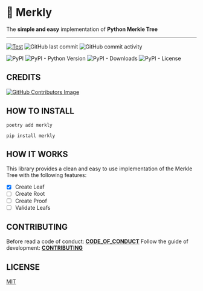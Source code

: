 # 🌳 Merkly

The **simple and easy** implementation of **Python Merkle Tree**

---

[![Test](https://github.com/olivmath/merkly/actions/workflows/test.yml/badge.svg?branch=main)](https://github.com/olivmath/merkly/actions/workflows/test.yml)
![GitHub last commit](https://img.shields.io/github/last-commit/olivmath/merkly)
![GitHub commit activity](https://img.shields.io/github/commit-activity/m/olivmath/merkly)

![PyPI](https://img.shields.io/pypi/v/merkly)
![PyPI - Python Version](https://img.shields.io/pypi/pyversions/merkly)
![PyPI - Downloads](https://img.shields.io/pypi/dm/merkly)
![PyPI - License](https://img.shields.io/pypi/l/merkly)

## CREDITS

[![GitHub Contributors Image](https://contrib.rocks/image?repo=olivmath/merkly)](https://github.com/olivmath/merkly/graphs/contributors)

## HOW TO INSTALL

```
poetry add merkly
```

```
pip install merkly
```

## HOW IT WORKS

This library provides a clean and easy to use implementation of the Merkle Tree with the following features:

- [x] Create Leaf
- [ ] Create Root
- [ ] Create Proof
- [ ] Validate Leafs

## CONTRIBUTING

Before read a code of conduct: **[CODE_OF_CONDUCT](CODE_OF_CONDUCT.md)**
Follow the guide of development: **[CONTRIBUTING](CONTRIBUTING.md)**

## LICENSE

[MIT](LICENSE)
